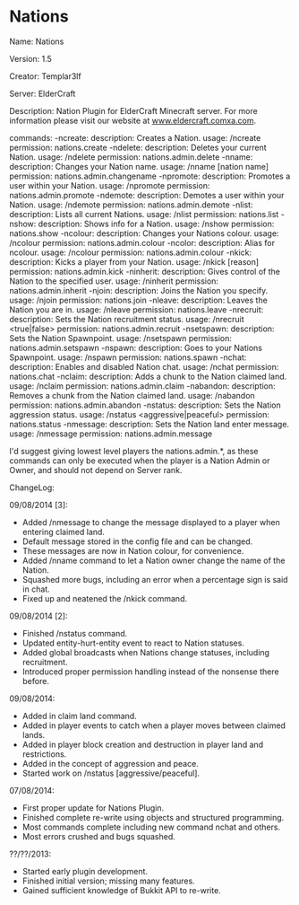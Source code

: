 Nations
=======

Name: Nations

Version: 1.5

Creator: Templar3lf

Server: ElderCraft

Description: Nation Plugin for ElderCraft Minecraft server. For more information please visit our website at www.eldercraft.comxa.com.

commands:
-ncreate:
description: Creates a Nation.
usage: /ncreate <nation name>
permission: nations.create
-ndelete:
description: Deletes your current Nation.
usage: /ndelete
permission: nations.admin.delete
-nname:
description: Changes your Nation name.
usage: /nname [nation name]
permission: nations.admin.changename
-npromote:
description: Promotes a user within your Nation.
usage: /npromote <player name>
permission: nations.admin.promote
-ndemote:
description: Demotes a user within your Nation.
usage: /ndemote <player name>
permission: nations.admin.demote
-nlist:
description: Lists all current Nations.
usage: /nlist
permission: nations.list
-nshow:
description: Shows info for a Nation.
usage: /nshow <nation name>
permission: nations.show
-ncolour:
description: Changes your Nations colour.
usage: /ncolour <colour>
permission: nations.admin.colour
-ncolor:
description: Alias for ncolour.
usage: /ncolour <color>
permission: nations.admin.colour
-nkick:
description: Kicks a player from your Nation.
usage: /nkick <player name> [reason]
permission: nations.admin.kick
-ninherit:
description: Gives control of the Nation to the specified user.
usage: /ninherit <player name>
permission: nations.admin.inherit
-njoin:
description: Joins the Nation you specify.
usage: /njoin <nation name>
permission: nations.join
-nleave:
description: Leaves the Nation you are in.
usage: /nleave
permission: nations.leave
-nrecruit:
description: Sets the Nation recruitment status.
usage: /nrecruit <true|false>
permission: nations.admin.recruit
-nsetspawn:
description: Sets the Nation Spawnpoint.
usage: /nsetspawn
permission: nations.admin.setspawn
-nspawn:
description: Goes to your Nations Spawnpoint.
usage: /nspawn
permission: nations.spawn
-nchat:
description: Enables and disabled Nation chat.
usage: /nchat
permission: nations.chat
-nclaim:
description: Adds a chunk to the Nation claimed land.
usage: /nclaim
permission: nations.admin.claim
-nabandon:
description: Removes a chunk from the Nation claimed land.
usage: /nabandon
permission: nations.admin.abandon
-nstatus:
description: Sets the Nation aggression status.
usage: /nstatus <aggressive|peaceful>
permission: nations.status
-nmessage:
description: Sets the Nation land enter message.
usage: /nmessage <message>
permission: nations.admin.message

I'd suggest giving lowest level players the nations.admin.*, as these commands can only be executed when the player is a Nation Admin or Owner, and should not depend on Server rank.

ChangeLog:

09/08/2014 [3]:
- Added /nmessage to change the message displayed to a player when entering claimed land.
- Default message stored in the config file and can be changed.
- These messages are now in Nation colour, for convenience.
- Added /nname command to let a Nation owner change the name of the Nation.
- Squashed more bugs, including an error when a percentage sign is said in chat.
- Fixed up and neatened the /nkick command.

09/08/2014 [2]:
- Finished /nstatus command.
- Updated entity-hurt-entity event to react to Nation statuses.
- Added global broadcasts when Nations change statuses, including recruitment.
- Introduced proper permission handling instead of the nonsense there before.

09/08/2014:
- Added in claim land command.
- Added in player events to catch when a player moves between claimed lands.
- Added in player block creation and destruction in player land and restrictions.
- Added in the concept of aggression and peace.
- Started work on /nstatus [aggressive/peaceful].

07/08/2014:
- First proper update for Nations Plugin.
- Finished complete re-write using objects and structured programming.
- Most commands complete including new command nchat and others.
- Most errors crushed and bugs squashed.

??/??/2013:
- Started early plugin development.
- Finished initial version; missing many features.
- Gained sufficient knowledge of Bukkit API to re-write.
